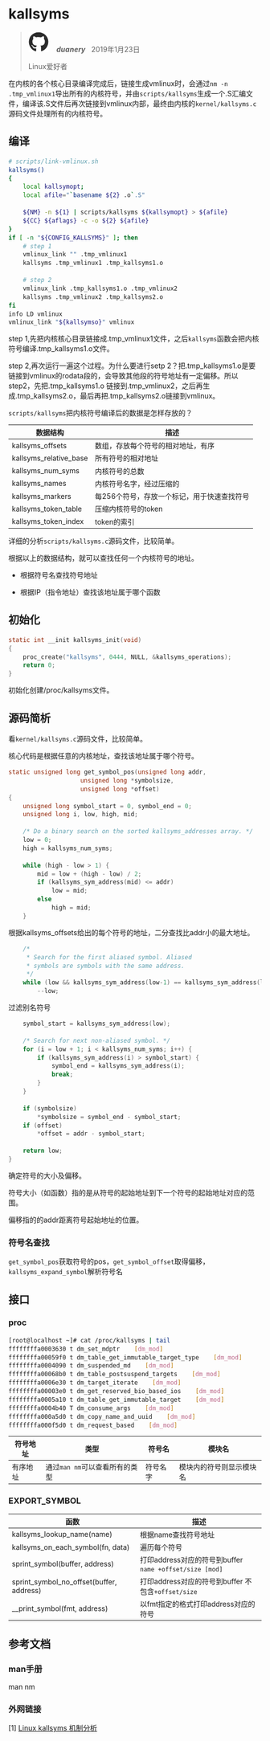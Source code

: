 # kallsyms

> [![40](https://github.com/duanery/picture/blob/master/github/github_black_40px.png)](https://duanery.github.io)
> &nbsp;&nbsp;
> ***duanery*** &nbsp;
> 2019年1月23日
> 
> Linux爱好者

在内核的各个核心目录编译完成后，链接生成vmlinux时，会通过`nm -n .tmp_vmlinux1`导出所有的内核符号，并由`scripts/kallsyms`生成一个.S汇编文件，编译该.S文件后再次链接到vmlinux内部，最终由内核的`kernel/kallsyms.c`源码文件处理所有的内核符号。

## 编译

```bash
# scripts/link-vmlinux.sh
kallsyms()
{
    local kallsymopt;
    local afile="`basename ${2} .o`.S"

    ${NM} -n ${1} | scripts/kallsyms ${kallsymopt} > ${afile}
    ${CC} ${aflags} -c -o ${2} ${afile}
}
if [ -n "${CONFIG_KALLSYMS}" ]; then
    # step 1
    vmlinux_link "" .tmp_vmlinux1
    kallsyms .tmp_vmlinux1 .tmp_kallsyms1.o

    # step 2
    vmlinux_link .tmp_kallsyms1.o .tmp_vmlinux2
    kallsyms .tmp_vmlinux2 .tmp_kallsyms2.o
fi
info LD vmlinux
vmlinux_link "${kallsymso}" vmlinux
```

step 1,先把内核核心目录链接成.tmp_vmlinux1文件，之后`kallsyms`函数会把内核符号编译.tmp_kallsyms1.o文件。

step 2,再次运行一遍这个过程。为什么要进行setp 2？把.tmp_kallsyms1.o是要链接到vmlinux的rodata段的，会导致其他段的符号地址有一定偏移。所以step2，先把.tmp_kallsyms1.o 链接到.tmp_vmlinux2，之后再生成.tmp_kallsyms2.o，最后再把.tmp_kallsyms2.o链接到vmlinux。

`scripts/kallsyms`把内核符号编译后的数据是怎样存放的？

| 数据结构                   | 描述                      |
| ---------------------- | ----------------------- |
| kallsyms_offsets       | 数组，存放每个符号的相对地址，有序       |
| kallsyms_relative_base | 所有符号的相对地址               |
| kallsyms_num_syms      | 内核符号的总数                 |
| kallsyms_names         | 内核符号名字，经过压缩的            |
| kallsyms_markers       | 每256个符号，存放一个标记，用于快速查找符号 |
| kallsyms_token_table   | 压缩内核符号的token            |
| kallsyms_token_index   | token的索引                |

详细的分析`scripts/kallsyms.c`源码文件，比较简单。

根据以上的数据结构，就可以查找任何一个内核符号的地址。

- 根据符号名查找符号地址

- 根据IP（指令地址）查找该地址属于哪个函数

## 初始化

```c
static int __init kallsyms_init(void)
{
    proc_create("kallsyms", 0444, NULL, &kallsyms_operations);
    return 0;
}
```

初始化创建/proc/kallsyms文件。

## 源码简析

看`kernel/kallsyms.c`源码文件，比较简单。

核心代码是根据任意的内核地址，查找该地址属于哪个符号。

```c
static unsigned long get_symbol_pos(unsigned long addr,
                    unsigned long *symbolsize,
                    unsigned long *offset)
{
    unsigned long symbol_start = 0, symbol_end = 0;
    unsigned long i, low, high, mid;

    /* Do a binary search on the sorted kallsyms_addresses array. */
    low = 0;
    high = kallsyms_num_syms;

    while (high - low > 1) {
        mid = low + (high - low) / 2;
        if (kallsyms_sym_address(mid) <= addr)
            low = mid;
        else
            high = mid;
    }
```

根据kallsyms_offsets给出的每个符号的地址，二分查找比addr小的最大地址。

```c
    /*
     * Search for the first aliased symbol. Aliased
     * symbols are symbols with the same address.
     */
    while (low && kallsyms_sym_address(low-1) == kallsyms_sym_address(low))
        --low;
```

过滤别名符号

```c
    symbol_start = kallsyms_sym_address(low);

    /* Search for next non-aliased symbol. */
    for (i = low + 1; i < kallsyms_num_syms; i++) {
        if (kallsyms_sym_address(i) > symbol_start) {
            symbol_end = kallsyms_sym_address(i);
            break;
        }
    }

    if (symbolsize)
        *symbolsize = symbol_end - symbol_start;
    if (offset)
        *offset = addr - symbol_start;

    return low;
}
```

确定符号的大小及偏移。

符号大小（如函数）指的是从符号的起始地址到下一个符号的起始地址对应的范围。

偏移指的的addr距离符号起始地址的位置。

### 符号名查找

`get_symbol_pos`获取符号的pos，`get_symbol_offset`取得偏移，`kallsyms_expand_symbol`解析符号名

## 接口

### proc

```bash
[root@localhost ~]# cat /proc/kallsyms | tail
ffffffffa0003630 t dm_set_mdptr    [dm_mod]
ffffffffa00059f0 t dm_table_get_immutable_target_type    [dm_mod]
ffffffffa0004090 t dm_suspended_md    [dm_mod]
ffffffffa00068b0 t dm_table_postsuspend_targets    [dm_mod]
ffffffffa0006e30 t dm_target_iterate    [dm_mod]
ffffffffa00003e0 t dm_get_reserved_bio_based_ios    [dm_mod]
ffffffffa0005a10 t dm_table_get_immutable_target    [dm_mod]
ffffffffa0004b40 T dm_consume_args    [dm_mod]
ffffffffa000a5d0 t dm_copy_name_and_uuid    [dm_mod]
ffffffffa000f5d0 t dm_request_based    [dm_mod]
```

| 符号地址 | 类型                  | 符号名  | 模块名          |
| ---- | ------------------- | ---- | ------------ |
| 有序地址 | 通过`man nm`可以查看所有的类型 | 符号名字 | 模块内的符号则显示模块名 |

### EXPORT_SYMBOL

| 函数                                       | 描述                                              |
| ---------------------------------------- | ----------------------------------------------- |
| kallsyms_lookup_name(name)               | 根据name查找符号地址                                    |
| kallsyms_on_each_symbol(fn, data)        | 遍历每个符号                                          |
| sprint_symbol(buffer, address)           | 打印address对应的符号到buffer `name +offset/size [mod]` |
| sprint_symbol_no_offset(buffer, address) | 打印address对应的符号到buffer 不包含`+offset/size`         |
| __print_symbol(fmt, address)             | 以fmt指定的格式打印address对应的符号                         |

## 参考文档

### man手册

man nm

### 外网链接

\[1\] [Linux kallsyms 机制分析](https://blog.csdn.net/kehyuanyu/article/details/46346321 "CSDN")
